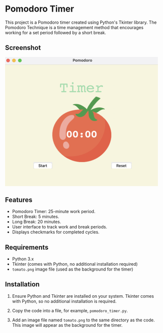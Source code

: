 # Pomodoro Timer

This project is a Pomodoro timer created using Python's Tkinter library. The Pomodoro Technique is a time management method that encourages working for a set period followed by a short break.

## Screenshot
![pomodoro%20ss.png](https://github.com/Talyaakuvvet/Pomodoro-Timer/blob/main/pomodoro%20ss.png)


## Features

- Pomodoro Timer: 25-minute work period.
- Short Break: 5 minutes.
- Long Break: 20 minutes.
- User interface to track work and break periods.
- Displays checkmarks for completed cycles.

## Requirements

- Python 3.x
- Tkinter (comes with Python, no additional installation required)
- `tomato.png` image file (used as the background for the timer)

## Installation

1. Ensure Python and Tkinter are installed on your system. Tkinter comes with Python, so no additional installation is required.

2. Copy the code into a file, for example, `pomodoro_timer.py`.

3. Add an image file named `tomato.png` to the same directory as the code. This image will appear as the background for the timer.

